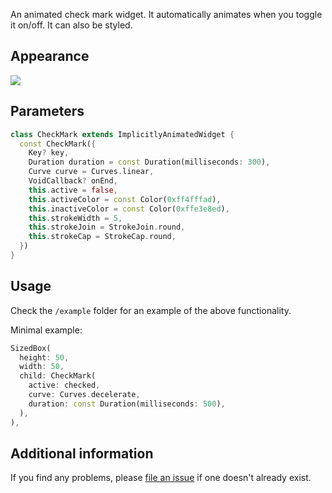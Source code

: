 An animated check mark widget. It automatically animates when you toggle it on/off.
It can also be styled.

## Appearance

![](https://media.giphy.com/media/stjy5VIfjE8NEIuW4Q/giphy.gif)

## Parameters

```dart
class CheckMark extends ImplicitlyAnimatedWidget {
  const CheckMark({
    Key? key,
    Duration duration = const Duration(milliseconds: 300),
    Curve curve = Curves.linear,
    VoidCallback? onEnd,
    this.active = false,
    this.activeColor = const Color(0xff4fffad),
    this.inactiveColor = const Color(0xffe3e8ed),
    this.strokeWidth = 5,
    this.strokeJoin = StrokeJoin.round,
    this.strokeCap = StrokeCap.round,
  })
}
```

## Usage

Check the `/example` folder for an example of the above functionality.

Minimal example:

```dart
SizedBox(
  height: 50,
  width: 50,
  child: CheckMark(
    active: checked,
    curve: Curves.decelerate,
    duration: const Duration(milliseconds: 500),
  ),
),
```

## Additional information

If you find any problems, please [file an issue](https://github.com/sourcemain/checkmark/issues) if one doesn't already exist.
